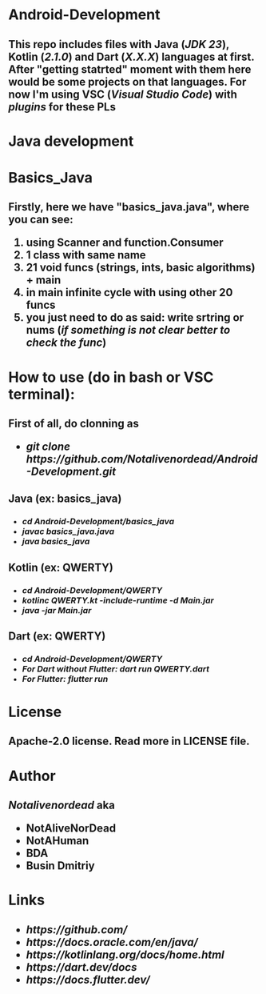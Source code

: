 # Android-Development

<h2>
  This repo includes files with Java (<i>JDK 23</i>), Kotlin (<i>2.1.0</i>) and Dart (<i>X.X.X</i>) languages at first.
  After "getting statrted" moment with them here would be some projects on that languages.
  For now I'm using VSC (<i>Visual Studio Code</i>) with <i>plugins</i> for these PLs
</h2>


# Java development
<h1>Basics_Java</h1>
<h2>
  Firstly, here we have "basics_java.java", where you can see:
  <ol>
  <li>using Scanner and function.Consumer</li>
  <li>1 class with same name</li>
  <li>21 void funcs (strings, ints, basic algorithms) + main</li>
  <li>in main infinite cycle with using other 20 funcs</li>
  <li>you just need to do as said: write srtring or nums (<i>if something is not clear better to check the func</i>)</li>
  </ol>
</h2>

# How to use (do in bash or VSC terminal):
<h2>
  First of all, do clonning as
  <i>
    <ul>
      <li>git clone https://github.com/Notalivenordead/Android-Development.git</li>
    </ul>
  </i>
</h2>
<h2>Java (ex: basics_java) </h2>
<h3>
  <i>
    <ul>
      <li>cd Android-Development/basics_java</li>
      <li>javac basics_java.java</li>
      <li>java basics_java</li>
    </ul>
  </i>
</h3>
<h2>Kotlin (ex: QWERTY)</h2>
<h3>
  <i>
    <ul>
      <li>cd Android-Development/QWERTY</li>
      <li>kotlinc QWERTY.kt -include-runtime -d Main.jar</li>
      <li>java -jar Main.jar</li>
    </ul>
  </i>
</h3>
<h2>Dart (ex: QWERTY)</h2>
<h3>
   <i>
    <ul>
      <li>cd Android-Development/QWERTY</li>
      <li>For Dart without Flutter: </b>dart run QWERTY.dart</li>
      <li><b>For Flutter: </b>flutter run</li>
    </ul>
  </i>
</h3>

# License
<h2>
  <b>Apache-2.0 license</b>. Read more in <b>LICENSE</b> file.
</h2>

# Author
<h2>
  <b>
    <i>Notalivenordead</i> aka
    <ul>
      <li>NotAliveNorDead</li>
      <li>NotAHuman</li>
      <li>BDA</li>
      <li>Busin Dmitriy</li>
    </ul>
  </b>
</h2>

# Links
<h2>
   <i>
    <ul>
      <li>https://github.com/</li>
      <li>https://docs.oracle.com/en/java/</li>
      <li>https://kotlinlang.org/docs/home.html</li>
      <li>https://dart.dev/docs</li>
      <li>https://docs.flutter.dev/</li>
    </ul>
  </i>
</h2>
